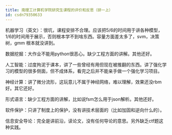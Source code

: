 ```yaml
---
title: 南理工计算机学院研究生课程的评价和反思（研一上）
id: csdn79350633
---
```


机器学习（英文）：很坑，课程安排不合理。应该把5/6的时间用于讲各种模型，1/6的时间用于展示，否则根本学不到啥东西。容量方面差太多了，svm，决策树，gmm 根本就没讲到。

数据挖掘：大作业不能用python很恶心。缺少工程方面的讲解。其他还好。

人工智能：过度拘泥于课本，讲了一些曾经有用但现在被推翻的东西。讲了强化学习的模型的很多侧面，但不成体系，看完之后并不能亲手做一个强化学习项目。

神经计算：讲了微分流形，这玩意儿不属于神经网络，难以理解，效果还没rbm好。其它还好。

形式语言：缺少工程方面的讲解，比如说fsm怎么用于json解析。其他还好。

软件保护：只讲了制度上的保护，没有讲技术层面的（比如加固和逆向什么的）。

信息安全导论：完全是讲前沿，读论文，没有任何导论的意思。另外缺乏ctf题这种实践。